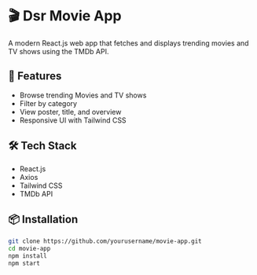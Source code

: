 

# 🎬 Dsr Movie App

A modern React.js web app that fetches and displays trending movies and TV shows using the TMDb API.

## 🔧 Features
- Browse trending Movies and TV shows
- Filter by category
- View poster, title, and overview
- Responsive UI with Tailwind CSS

## 🛠️ Tech Stack
- React.js
- Axios
- Tailwind CSS
- TMDb API

## 📦 Installation

```bash
git clone https://github.com/yourusername/movie-app.git
cd movie-app
npm install
npm start

